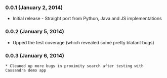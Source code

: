 ### 0.0.1 (January 2, 2014)
  * Initial release - Straight port from Python, Java and JS implementations

### 0.0.2 (January 5, 2014)
  * Upped the test coverage (which revealed some pretty blatant bugs)

### 0.0.3 (January 6, 2014)
	* Cleaned up more bugs in proximity search after testing with Cassandra demo app
